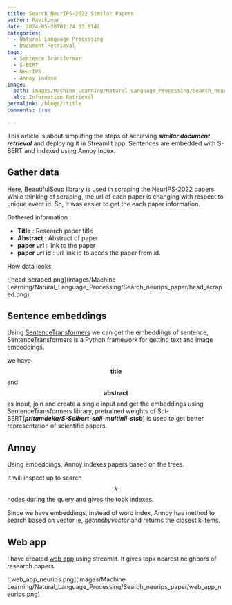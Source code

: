 ```yaml
---
title: Search NeurIPS-2022 Similar Papers
author: Ravikumar
date: 2024-05-28T01:24:33.814Z
categories:
  - Natural Language Processing
  - Document Retrieval
tags:
  - Sentence Transformer
  - S-BERT
  - NeurIPS
  - Annoy indexe
image:
  path: images/Machine Learning/Natural_Language_Processing/Search_neurips_paper/information_retrieval.png
  alt: Information Retrieval
permalink: /blogs/:title
comments: true

---
```



This article is about simplifing the steps of achieving **_similar document retrieval_** and deploying it in Streamlit app. Sentences are embedded with S-BERT and indexed using Annoy Index.

## **Gather data**

Here, BeautifulSoup library is used in scraping the NeurIPS-2022 papers. While thinking of scraping, the url of each paper is changing with respect to unique event id. So, It was easier to get the each paper information.

Gathered information : 
- **Title** : Research paper title
- **Abstract** : Abstract of paper
- **paper url** : link to the paper
- **paper url id** : url link id to acces the paper from id.

How data looks,

![head_scraped.png](images/Machine Learning/Natural_Language_Processing/Search_neurips_paper/head_scraped.png)

## **Sentence embeddings**

Using [SentenceTransformers](https://www.sbert.net/) we can get the embeddings of sentence, SentenceTransformers is a Python framework for getting text and image embeddings.

we have $$\textbf{title}$$ and $$\textbf{abstract}$$ as input, join and create a single input and get the embeddings using SentenceTransformers library, pretrained weights of Sci-BERT(**_pritamdeka/S-Scibert-snli-multinli-stsb_**) is used to get better representation of scientific papers.

## **Annoy**

Using embeddings, Annoy indexes papers based on the trees.

It will inspect up to search $$k$$ nodes during the query and gives the topk indexes.

Since we have embeddings, instead of word index, Annoy has method to search based on vector ie, _getnnsbyvector_ and returns the closest k items.

## **Web app**

I have created [web app](https://ravikumarmn-similar-research-papers-predictor-app-8zwxcb.streamlit.app/) using streamlit. It gives topk nearest neighbors of research papers.

![web_app_neurips.png](images/Machine Learning/Natural_Language_Processing/Search_neurips_paper/web_app_neurips.png)
